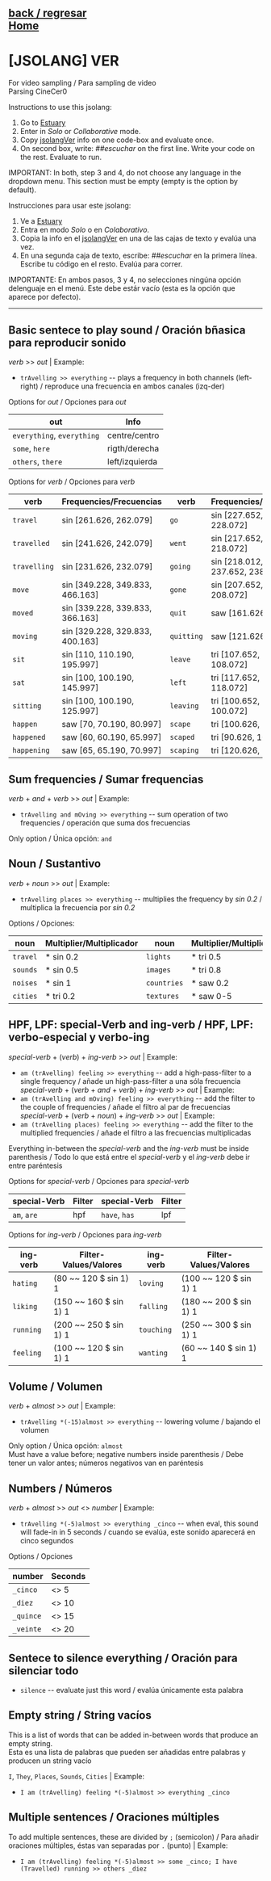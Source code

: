 [back / regresar](../README.md)  
[Home](../../README.md)  
------------------------------------------------------------------------------- 

# [JSOLANG] VER

For video sampling / Para sampling de video <br/>
Parsing CineCer0 <br/>

Instructions to use this jsolang:
1. Go to [Estuary](https://estuary.mcmaster.ca/)
2. Enter in *Solo* or *Collaborative* mode.
3. Copy [jsolangVer](/esolangs/Ver/jsolangVer.peg) info on one code-box and evaluate once.
4. On second box, write: *##escuchar* on the first line. Write your code on the rest. Evaluate to run.

IMPORTANT: In both, step 3 and 4, do not choose any language in the dropdown menu. This section must be empty (empty is the option by default). <br/>

Instrucciones para usar este jsolang:
1. Ve a [Estuary](https://estuary.mcmaster.ca/)
2. Entra en modo *Solo* o en *Colaborativo*.
3. Copia la info en el [jsolangVer](/esolangs/Ver/jsolangVer.peg) en una de las cajas de texto y evalúa una vez.
4. En una segunda caja de texto, escribe: *##escuchar* en la primera línea. Escribe tu código en el resto. Evalúa para correr.

IMPORTANTE: En ambos pasos, 3 y 4, no selecciones ningúna opción delenguaje en el menú. Este debe estár vacío (esta es la opción que aparece por defecto). <br/>

____________________________________________

## Basic sentece to play sound / Oración bñasica para reproducir sonido
*verb* >> *out* | Example:  
+ `trAvelling >> everything` -- plays a frequency in both channels (left-right) / reproduce una frecuencia en ambos canales (izq-der)

Options for *out* / Opciones para *out*  

| out                        | Info           |
| -------------------------- | -------------- |
| `everything`, `everything` | centre/centro  |
| `some`, `here`             | rigth/derecha  |
| `others`, `there`          | left/izquierda |

Options for *verb* / Opciones para *verb*  

| verb         | Frequencies/Frecuencias                  | verb         | Frequencies/Frecuencias                  |
| ------------ | ---------------------------------------- | ------------ | ---------------------------------------- |
| `travel`     | sin [261.626, 262.079]                   | `go`         | sin [227.652, 208.012, 228.072]          |
| `travelled`  | sin [241.626, 242.079]                   | `went`       | sin [217.652, 198.012, 218.072]          |
| `travelling` | sin [231.626, 232.079]                   | `going`      | sin [218.012, 219.012, 237.652, 238.072] |
| `move`       | sin [349.228, 349.833, 466.163]          | `gone`       | sin [207.652, 188.012, 208.072]          |
| `moved`      | sin [339.228, 339.833, 366.163]          | `quit`       | saw [161.626, 162.079]                   |
| `moving`     | sin [329.228, 329.833, 400.163]          | `quitting`   | saw [121.626, 122.079]                   |
| `sit`        | sin [110, 110.190, 195.997]              | `leave`      | tri [107.652, 188.012, 108.072]          |
| `sat`        | sin [100, 100.190, 145.997]              | `left`       | tri [117.652, 168.012, 118.072]          |
| `sitting`    | sin [100, 100.190, 125.997]              | `leaving`    | tri [100.652, 110.012, 100.072]          |
| `happen`     | saw [70, 70.190, 80.997]                 | `scape`      | tri [100.626, 110.079]                   |
| `happened`   | saw [60, 60.190, 65.997]                 | `scaped`     | tri [90.626, 102.079]                    |
| `happening`  | saw [65, 65.190, 70.997]                 | `scaping`    | tri [120.626, 180.079]                   |

## Sum frequencies / Sumar frequencias
*verb* + *and* + *verb* >> *out* | Example:  
+ `trAvelling and mOving >> everything` -- sum operation of two frequencies / operación que suma dos frecuencias

Only option / Única opción: `and`  

## Noun / Sustantivo
*verb* + *noun* >> *out* | Example:  
+ `trAvelling places >> everything` -- multiplies the frequency by *sin 0.2* / multiplica la frecuencia por *sin 0.2*  

Options / Opciones:  

| noun      | Multiplier/Multiplicador | noun        | Multiplier/Multiplicador |
| --------- | ------------------------ | ----------- | ------------------------ |
| `travel`  | * sin 0.2                | `lights`    | * tri 0.5                |
| `sounds`  | * sin 0.5                | `images`    | * tri 0.8                |
| `noises`  | * sin 1                  | `countries` | * saw 0.2                |
| `cities`  | * tri 0.2                | `textures`  | * saw 0-5                |


## HPF, LPF: special-Verb and ing-verb / HPF, LPF: verbo-especial y verbo-ing
*special-verb* + (*verb*) + *ing-verb* >> *out* | Example:  
+ `am (trAvelling) feeling >> everything` -- add a high-pass-filter to a single frequency / añade un high-pass-filter a una sóla frecuencia  
*special-verb* + (*verb* + *and* + *verb*) + *ing-verb* >> *out* | Example:
+ `am (trAvelling and mOving) feeling >> everything` -- add the filter to the couple of frequencies / añade el filtro al par de frecuencias  
*special-verb* + (*verb* + *noun*) + *ing-verb* >> *out* | Example:  
+ `am (trAvelling places) feeling >> everything` -- add the filter to the multiplied frequencies / añade el filtro a las frecuencias multiplicadas  

Everything in-between the *special-verb* and the *ing-verb* must be inside parenthesis / Todo lo que está entre el *special-verb* y el *ing-verb* debe ir entre paréntesis

Options for *special-verb* / Opciones para *special-verb*  

| special-Verb   | Filter | special-Verb  | Filter |
| -------------- | ------ | ------------- | ------ |
| `am`, `are`    | hpf    | `have`, `has` | lpf    |

Options for *ing-verb* / Opciones para *ing-verb*  

| ing-verb   | Filter-Values/Valores    | ing-verb   | Filter-Values/Valores    |
| ---------- | ------------------------ | ---------- | ------------------------ |
| `hating`   | (80 ~~ 120 $ sin 1) 1    | `loving`   | (100 ~~ 120 $ sin 1) 1   |
| `liking`   | (150 ~~ 160 $ sin 1) 1   | `falling`  | (180 ~~ 200 $ sin 1) 1   |
| `running`  | (200 ~~ 250 $ sin 1) 1   | `touching` | (250 ~~ 300 $ sin 1) 1   |
| `feeling`  | (100 ~~ 120 $ sin 1) 1   | `wanting`  | (60 ~~ 140 $ sin 1) 1    |


## Volume / Volumen
*verb* + *almost* >> *out* | Example:  
+ `trAvelling *(-15)almost >> everything` -- lowering volume / bajando el volumen  

Only option / Única opción: `almost`  
Must have a value before; negative numbers inside parenthesis  / Debe tener un valor antes; números negativos van en paréntesis  

## Numbers / Números
*verb* + *almost* >> *out* <> *number* | Example:  
+ `trAvelling *(-5)almost >> everything _cinco` -- when eval, this sound will fade-in in 5 seconds / cuando se evalúa, este sonido aparecerá en cinco segundos  

Options / Opciones  

| number     | Seconds |
| ---------- | ------- |
| `_cinco`   | <> 5    |
| `_diez`    | <> 10   |
| `_quince`  | <> 15   |
| `_veinte`  | <> 20   |

## Sentece to silence everything / Oración para silenciar todo
+ `silence` -- evaluate just this word / evalúa únicamente esta palabra

## Empty string / String vacíos
This is a list of words that can be added in-between words that produce an empty string.  
Esta es una lista de palabras que pueden ser añadidas entre palabras y producen un string vacío  

`I`, `They`, `Places`, `Sounds`, `Cities` | Example:  
+ `I am (trAvelling) feeling *(-5)almost >> everything _cinco`  

## Multiple sentences / Oraciones múltiples
To add multiple sentences, these are divided by `;` (semicolon) / Para añadir oraciones múltiples, éstas van separadas por `.` (punto) | Example:  
+ `I am (trAvelling) feeling *(-5)almost >> some _cinco; I have (Travelled) running >> others _diez`

